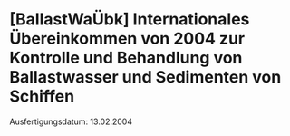 # [BallastWaÜbk] Internationales Übereinkommen von 2004 zur Kontrolle und Behandlung von Ballastwasser und Sedimenten von Schiffen

Ausfertigungsdatum: 13.02.2004

 
